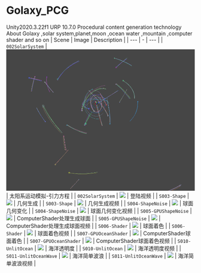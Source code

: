 # Golaxy_PCG
 Unity2020.3.22f1
 URP 10.7.0
 Procedural content generation technology About Golaxy ,solar system,planet,moon ,ocean water ,mountain ,computer shader and so on
| Scene | Image | Description |
| --- | - | --- |
| `002SolarSystem` | ![](S002-SolarSystem/images/001.png) | 太阳系运动模拟-引力方程 |
| `002SolarSystem` | ![](https://www.bilibili.com/video/BV145411U7u4/) | 登陆视频 |
| `S003-Shape` | ![](https://www.bilibili.com/video/BV145411U7u4/) | 几何生成 |
| `S003-Shape` | ![](https://www.bilibili.com/video/BV145411U7u4/) | 几何生成视频 |
| `S004-ShapeNoise` | ![](https://www.bilibili.com/video/BV145411U7u4/) | 球面几何变化 |
| `S004-ShapeNoise` | ![](https://www.bilibili.com/video/BV145411U7u4/) | 球面几何变化视频 |
| `S005-GPUShapeNoise` | ![](https://www.bilibili.com/video/BV145411U7u4/) | ComputerShader处理生成球面 |
| `S005-GPUShapeNoise` | ![](https://www.bilibili.com/video/BV145411U7u4/) | ComputerShader处理生成球面视频 |
| `S006-Shader` | ![](https://www.bilibili.com/video/BV145411U7u4/) | 球面着色 |
| `S006-Shader` | ![](https://www.bilibili.com/video/BV145411U7u4/) | 球面着色视频 |
| `S007-GPUOceanShader` | ![](https://www.bilibili.com/video/BV145411U7u4/) | ComputerShader球面着色 |
| `S007-GPUOceanShader` | ![](https://www.bilibili.com/video/BV145411U7u4/) | ComputerShader球面着色视频 |
| `S010-UnlitOcean` | ![](https://www.bilibili.com/video/BV145411U7u4/) | 海洋透明度 |
| `S010-UnlitOcean` | ![](https://www.bilibili.com/video/BV145411U7u4/) | 海洋透明度视频 |
| `S011-UnlitOceanWave` | ![](https://www.bilibili.com/video/BV145411U7u4/) | 海洋简单波浪 |
| `S011-UnlitOceanWave` | ![](https://www.bilibili.com/video/BV145411U7u4/) | 海洋简单波浪视频 |